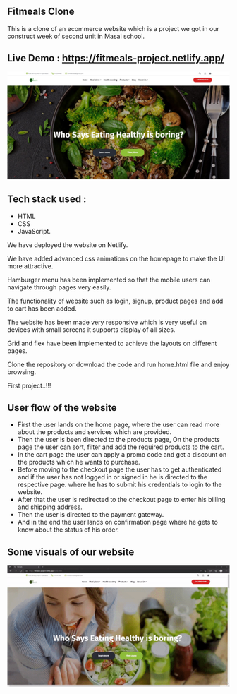 ## Fitmeals Clone


This is a clone of an ecommerce website which is a project we got in our construct week of second unit in Masai school.


## Live Demo : https://fitmeals-project.netlify.app/

![This is an image](img.jpeg)
## Tech stack used :
* HTML 
* CSS
* JavaScript.

We have deployed the website on Netlify.


We have added advanced css animations on the homepage to make the UI more attractive.

Hamburger menu has been implemented so that the mobile users can navigate through pages very easily.

The functionality of website such as login, signup, product pages and add to cart has been added.

The website has been made very responsive which is very useful on devices with small screens it supports display of all sizes.

Grid and flex have been implemented to achieve the layouts on different pages.


Clone the repository or download the code and run home.html file and enjoy browsing.

First project..!!!

## User flow of the website

* First the user lands on the home page, where the user can read more about the products and services which are provided.
* Then the user is been directed to the products page, On the products page the user can sort, filter and add the required products to the cart.
* In the cart page the user can apply a promo code and get a discount on the products which he wants to purchase.
* Before moving to the checkout page the user has to get authenticated and if the user has not logged in or signed in he is directed to the respective page. where he has to submit his credentials to login to the website.
* After that the user is redirected to the checkout page to enter his billing and shipping address.
* Then the user is directed to the payment gateway.
* And in the end the user lands on confirmation page where he gets to know about the status of his order.

## Some visuals of our website

![This is an image](fitmeals.gif)




